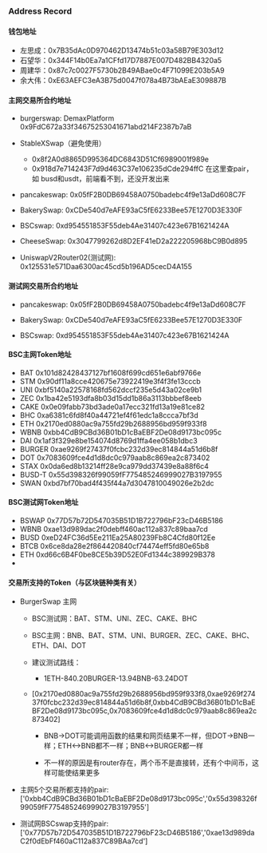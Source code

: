 ### Address Record
#### 钱包地址
* 左思成：0x7B35dAc0D970462D13474b51c03a58B79E303d12
* 石望华：0x344F14b0Ea7a1CFfd17D7887E007D482BB4320a5
* 周建华：0x87c7c0027F5730b2B49ABae0c4F71099E203b5A9
* 余大伟：0xE63AEFC3eA3B75d0047f078a4B73bAEaE309887B
#### 主网交易所合约地址

* burgerswap: DemaxPlatform  0x9FdC672a33f34675253041671abd214F2387b7aB
* StableXSwap（避免使用）

  * 0x8f2A0d8865D995364DC6843D51Cf6989001f989e
  * 0x918d7e714243F7d9d463C37e106235dCde294ffC 在这里查pair，如 busd和usdt，前端看不到，还没开发出来
* pancakeswap: 0x05fF2B0DB69458A0750badebc4f9e13aDd608C7F
* BakerySwap: 0xCDe540d7eAFE93aC5fE6233Bee57E1270D3E330F
* BSCswap: 0xd954551853F55deb4Ae31407c423e67B1621424A
* CheeseSwap: 0x3047799262d8D2EF41eD2a222205968bC9B0d895
* UniswapV2Router02(测试网): 0x125531e571Daa6300ac45cd5b196AD5cecD4A155

#### 测试网交易所合约地址

* pancakeswap: 0x05fF2B0DB69458A0750badebc4f9e13aDd608C7F

* BakerySwap: 0xCDe540d7eAFE93aC5fE6233Bee57E1270D3E330F

* BSCswap: 0xd954551853F55deb4Ae31407c423e67B1621424A

#### BSC主网Token地址

* BAT 0x101d82428437127bf1608f699cd651e6abf9766e
* STM 0x90df11a8cce420675e73922419e3f4f3fe13cccb
* UNI 0xbf5140a22578168fd562dccf235e5d43a02ce9b1
* ZEC 0x1ba42e5193dfa8b03d15dd1b86a3113bbbef8eeb
* CAKE 0x0e09fabb73bd3ade0a17ecc321fd13a19e81ce82
* BHC 0xa6381c6fd8f40a44721ef4f61edc1a8ccca7bf3d
* ETH 0x2170ed0880ac9a755fd29b2688956bd959f933f8
* WBNB 0xbb4CdB9CBd36B01bD1cBaEBF2De08d9173bc095c
* DAI 0x1af3f329e8be154074d8769d1ffa4ee058b1dbc3
* BURGER 0xae9269f27437f0fcbc232d39ec814844a51d6b8f
* DOT 0x7083609fce4d1d8dc0c979aab8c869ea2c873402
* STAX 0x0da6ed8b13214ff28e9ca979dd37439e8a88f6c4
* BUSD-T 0x55d398326f99059fF775485246999027B3197955
* SWAN 0xbd7bf70bad4f435f44a7d3047810049026e2b2dc

#### BSC测试网Token地址
* BSWAP 0x77D57b72D547035B51D1B722796bF23cD46B5186
* WBNB 0xae13d989dac2f0debff460ac112a837c89baa7cd
* BUSD 0xeD24FC36d5Ee211Ea25A80239Fb8C4Cfd80f12Ee
* BTCB 0x6ce8da28e2f864420840cf74474eff5fd80e65b8
* ETH 0xd66c6B4F0be8CE5b39D52E0Fd1344c389929B378
*
#### 交易所支持的Token（与区块链种类有关）

* BurgerSwap 主网

  * BSC测试网：BAT、STM、UNI、ZEC、CAKE、BHC
  * BSC主网：BNB、BAT、STM、UNI、BURGER、ZEC、CAKE、BHC、ETH、DAI、DOT
  * 建议测试路线：

    * 1ETH-840.20BURGER-13.94BNB-63.24DOT

  * [0x2170ed0880ac9a755fd29b2688956bd959f933f8,0xae9269f27437f0fcbc232d39ec814844a51d6b8f,0xbb4CdB9CBd36B01bD1cBaEBF2De08d9173bc095c,0x7083609fce4d1d8dc0c979aab8c869ea2c873402]

    * BNB->DOT可能调用函数的结果和网页结果不一样，但DOT->BNB一样；ETH<->BNB都不一样；BNB<->BURGER都一样

    * 不一样的原因是有router存在，两个币不是直接转，还有个中间币，这样可能使结果更多

* 主网5个交易所都支持的pair: ['0xbb4CdB9CBd36B01bD1cBaEBF2De08d9173bc095c','0x55d398326f99059fF775485246999027B3197955']

* 测试网BSCswap支持的pair: ['0x77D57b72D547035B51D1B722796bF23cD46B5186','0xae13d989daC2f0dEbFf460aC112a837C89BAa7cd']
